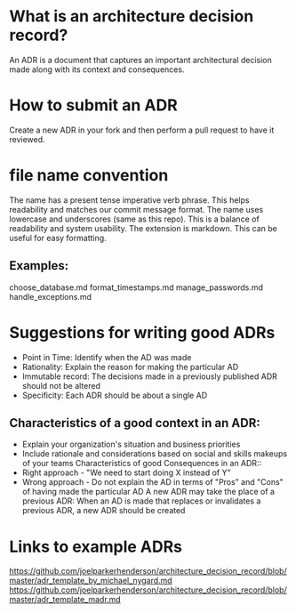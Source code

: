 # What is an architecture decision record?
An ADR is a document that captures an important architectural decision made along with its context and consequences.

# How to submit an ADR
Create a new ADR in your fork and then perform a pull request to have it reviewed.

# file name convention
The name has a present tense imperative verb phrase. This helps readability and matches our commit message format.
The name uses lowercase and underscores (same as this repo). This is a balance of readability and system usability.
The extension is markdown. This can be useful for easy formatting.
## Examples:
choose_database.md
format_timestamps.md
manage_passwords.md
handle_exceptions.md

# Suggestions for writing good ADRs
- Point in Time: Identify when the AD was made
- Rationality: Explain the reason for making the particular AD
- Immutable record: The decisions made in a previously published ADR should not be altered
- Specificity: Each ADR should be about a single AD
## Characteristics of a good context in an ADR:
- Explain your organization's situation and business priorities
- Include rationale and considerations based on social and skills makeups of your teams
Characteristics of good Consequences in an ADR::
- Right approach - "We need to start doing X instead of Y"
- Wrong approach - Do not explain the AD in terms of "Pros" and "Cons" of having made the particular AD
A new ADR may take the place of a previous ADR:
When an AD is made that replaces or invalidates a previous ADR, a new ADR should be created

# Links to example ADRs
https://github.com/joelparkerhenderson/architecture_decision_record/blob/master/adr_template_by_michael_nygard.md
https://github.com/joelparkerhenderson/architecture_decision_record/blob/master/adr_template_madr.md

